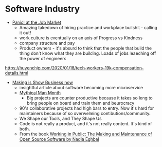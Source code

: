 Software Industry
=================

* [Panic! at the Job Market](https://matt.sh/panic-at-the-job-market)
    * Amazing takedown of hiring practice and workplace bullshit - calling it out!
    * work culture is eventually on an axis of Progress vs Kindness
    * company structure and pay
    * Product owners - it's absurd to think that the people that build the thing don't know what they are building. Loads of jobs leaeching off the power of engineers

https://huyenchip.com/2020/01/18/tech-workers-19k-compensation-details.html

* [Making is Show Business now](https://alexdanco.com/2020/10/08/making-is-show-business-now/)
    * insightful article about software becoming more microservice
    * [Mythical Man Month](https://en.wikipedia.org/wiki/The_Mythical_Man-Month)
        * Big projects are counter productive because it takes so long to bring people on board and train them and beurocracy
    * 90's collaborative projects had high bars to entry. Now it's hard for maintainers because of so overwelming contibutions/community.
    * We Shape our Tools, and They Shape Us
    * Code is not really a product, and it's not really content. It's kind of both.
    * From the book [Working in Public: The Making and Maintenance of Open Source Software by Nadia Eghbal](https://culturalheritagebooks.com/products/working-in-public-the-making-and-maintenance-of-open-source-software-by-nadia-eghbal)
